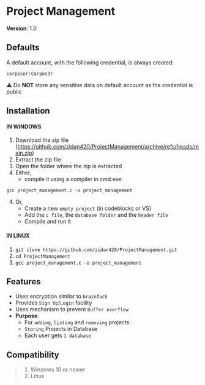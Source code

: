 # Project Management
**Version**: 1.0


## Defaults
A default account, with the following credential, is always created:
```
corposer:Corpos3r
```
:warning: Do **NOT** store any sensitive data on default account as the credential is public


## Installation
#### IN WINDOWS
1. Download the zip file (https://github.com/zidan420/ProjectManagement/archive/refs/heads/main.zip)
2. Extract the zip file
3. Open the folder where the zip is extracted
4. Either, 
    + compile it using a compiler in cmd.exe:
```
gcc project_management.c -o project_management
```
4. Or, 
    + Create a new ```empty project``` (in codeblocks or VS)
    + Add the ```c file```, the ```database folder``` and the ```header file```
    + Compile and run it

#### IN LINUX
1. ```git clone https://github.com/zidan420/ProjectManagement.git```
2. ```cd ProjectManagement```
3. ```gcc project_management.c -o project_management```

## Features
+ Uses encryption similar to ```brainfuck```
+ Provides ```Sign Up```/```Login``` facility
+ Uses mechanism to prevent ```Buffer overflow```
+ **Purpose**: 
    + For ```adding```, ```listing``` and ```removing``` projects
    + ```Storing``` Projects in Database
    + Each user gets ```1 database```


## Compatibility

>1. Windows 10 or newer
>2. Linux
